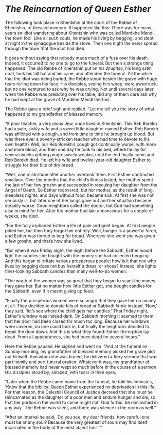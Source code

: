# ***The Reincarnation of Queen Esther***



The following took place in Khentshin at the court of the Rebbe of Khentshin, of blessed memory. It happened like this: There was for many years an idiot wandering about Khentshin who was called Mordkhe Mendl, the town fool. Like all such souls, he made his living by begging, and slept at night in the synagogue beside the stove. Then one night the news spread through the town that the idiot had died.

It goes without saying that nobody made much of a fuss over his death. Indeed, it occurred to no one to go to the funeral. But then a strange thing happened. The old Rebbe of Khentshin put on his *zhupitse*, his long satin coat, took his tall hat and his cane, and attended the funeral. All the while that the idiot was being buried, the Rebbe stood beside the grave with huge tears rolling down his face. His disciples, seeing him weep, were awestruck, but no one ventured to ask why he was crying. Not until several days later, when the Rebbe was presiding over his table, did any of them dare ask why he had wept at the grave of Mordkhe Mendl the fool.

The Rebbe gave a brief sigh and replied, “Let me tell you the story of what happened to my grandfather of blessed memory.

“A poor teacher, a very pious Jew, once lived in Khentshin. This Reb Borekh had a pale, sickly wife and a sweet little daughter named Esther. Reb Borekh was afflicted with a cough, and from time to time he brought up blood. But was there ever a poverty-stricken teacher who had time to devote to his own health? Well, our Reb Borekh’s cough got continually worse, with more and more blood, and then one day he took to his bed, where he lay for several weeks getting progressively weaker, until the end finally came and Reb Borekh died. He left his wife and twelve-year-old daughter Esther to struggle for their bits of dry bread.

“Well, one misfortune after another overtook them. First Esther contracted smallpox. Over the months that the child’s illness lasted, her mother spent the last of her few groshn and succeeded in rescuing her daughter from the Angel of Death. So Esther recovered, but her mother, as the result of long, sleepless nights, and days without food, became sick. At first she was not seriously ill, but later one of her lungs gave out and her situation became steadily worse. Good neighbors called the doctor, but God had something else in mind for her. After the mother had lain unconscious for a couple of weeks, she died.

“For the fully orphaned Esther a life of pain and grief began. At first people pitied her, but then they forgot her entirely. Well, hunger is a powerful force, and Esther was forced to beg for bread. Wherever she went she was given a few groshn, and that’s how she lived.

“But when it was Friday night, the night before the Sabbath, Esther would light the candles she bought with the money she had collected begging. And this began to irritate various prosperous people: how is it that one who lives by begging does not buy herself a dress, or shoes? Instead, she lights finer-looking Sabbath candles than many well-to-do women.

“The wrath of the women was so great that they began to scant the money they gave her. But no matter how little Esther got, she bought candles for the Sabbath, even if it meant giving up food.

“Finally the prosperous women were so angry that they gave her no money at all. They decided to donate bits of bread or Sabbath *khale* instead. ‘Now,’ they said, ‘let’s see where the child gets her candles.’ That Friday night, Esther’s window was indeed dark. On Sabbath morning it seemed to them that her door had been closed for much too long. Because her windows were covered, no one could look in, but finally the neighbors decided to break the door down. And this is what they found: Esther the orphan lay dead. From all appearances, she had been dead for several hours.”

Here the Rebbe paused. He sighed and went on: “And at the funeral on Sunday morning, my grandfather of blessed memory picked her grave plot out himself. And when she was buried, he delivered a fiery sermon that was part homily and part funeral oration. Whatever it was, my grandfather of blessed memory had never wept so much before in the course of a sermon. His disciples stood by, amazed, with tears in their eyes.

“Later when the Rebbe came home from the funeral, he told his intimates, ‘Know that the biblical Queen Esther experienced no deprivation in this life. For that reason, the Celestial Council of Justice decreed that she must be reincarnated as the daughter of a poor man and endure hunger and die, so that her portion in the world to come might not, God forbid, be diminished in any way.’ The Rebbe was silent, and there was silence in the room as well.”

“After an interval he said, ‘Do you see, my dear friends, how careful one must be of any soul? Because the very greatest of souls may find itself incarnated in the body of the most abject fool.’ ”